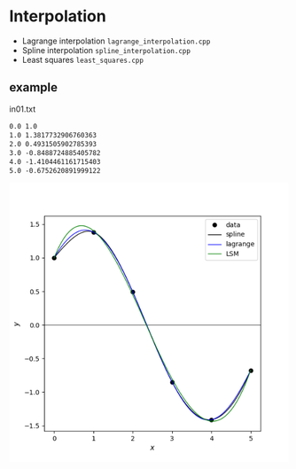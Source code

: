 # Interpolation
- Lagrange interpolation `lagrange_interpolation.cpp` 
- Spline interpolation `spline_interpolation.cpp` 
- Least squares `least_squares.cpp`



## example
in01.txt
~~~
0.0 1.0
1.0 1.3817732906760363
2.0 0.4931505902785393
3.0 -0.8488724885405782
4.0 -1.4104461161715403
5.0 -0.6752620891999122
~~~
![fig](./data_fig1.png)
